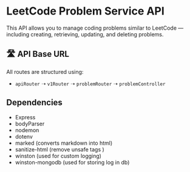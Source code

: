 # LeetCode Problem Service API

This API allows you to manage coding problems similar to LeetCode — including creating, retrieving, updating, and deleting problems.


## 🛣️ API Base URL


All routes are structured using:

- `apiRouter` ➝ `v1Router` ➝ `problemRouter` ➝ `problemController`


## Dependencies
- Express
- bodyParser
- nodemon
- dotenv
- marked (converts markdown into html)
- sanitize-html (remove unsafe tags )
- winston (used for custom logging)
- winston-mongodb (used for storing log in db)

